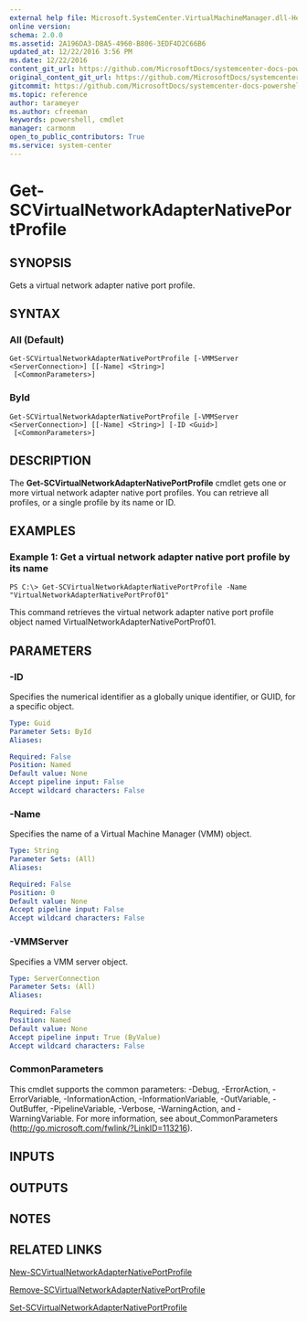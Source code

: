 ```yaml
---
external help file: Microsoft.SystemCenter.VirtualMachineManager.dll-Help.xml
online version: 
schema: 2.0.0
ms.assetid: 2A196DA3-DBA5-4960-B806-3EDF4D2C66B6
updated_at: 12/22/2016 3:56 PM
ms.date: 12/22/2016
content_git_url: https://github.com/MicrosoftDocs/systemcenter-docs-powershell/blob/master/systemcenter-cmdlets/SystemCenter2016/VirtualMachineManager/vlatest/Get-SCVirtualNetworkAdapterNativePortProfile.md
original_content_git_url: https://github.com/MicrosoftDocs/systemcenter-docs-powershell/blob/master/systemcenter-cmdlets/SystemCenter2016/VirtualMachineManager/vlatest/Get-SCVirtualNetworkAdapterNativePortProfile.md
gitcommit: https://github.com/MicrosoftDocs/systemcenter-docs-powershell/blob/96e5647587661652225fbdd2c797cd4d59d542bc/systemcenter-cmdlets/SystemCenter2016/VirtualMachineManager/vlatest/Get-SCVirtualNetworkAdapterNativePortProfile.md
ms.topic: reference
author: tarameyer
ms.author: cfreeman
keywords: powershell, cmdlet
manager: carmonm
open_to_public_contributors: True
ms.service: system-center
---
```


# Get-SCVirtualNetworkAdapterNativePortProfile

## SYNOPSIS
Gets a virtual network adapter native port profile.

## SYNTAX

### All (Default)
```
Get-SCVirtualNetworkAdapterNativePortProfile [-VMMServer <ServerConnection>] [[-Name] <String>]
 [<CommonParameters>]
```

### ById
```
Get-SCVirtualNetworkAdapterNativePortProfile [-VMMServer <ServerConnection>] [[-Name] <String>] [-ID <Guid>]
 [<CommonParameters>]
```

## DESCRIPTION
The **Get-SCVirtualNetworkAdapterNativePortProfile** cmdlet gets one or more virtual network adapter native port profiles.
You can retrieve all profiles, or a single profile by its name or ID.

## EXAMPLES

### Example 1: Get a virtual network adapter native port profile by its name
```
PS C:\> Get-SCVirtualNetworkAdapterNativePortProfile -Name "VirtualNetworkAdapterNativePortProf01"
```

This command retrieves the virtual network adapter native port profile object named VirtualNetworkAdapterNativePortProf01.

## PARAMETERS

### -ID
Specifies the numerical identifier as a globally unique identifier, or GUID, for a specific object.

```yaml
Type: Guid
Parameter Sets: ById
Aliases: 

Required: False
Position: Named
Default value: None
Accept pipeline input: False
Accept wildcard characters: False
```

### -Name
Specifies the name of a Virtual Machine Manager (VMM) object.

```yaml
Type: String
Parameter Sets: (All)
Aliases: 

Required: False
Position: 0
Default value: None
Accept pipeline input: False
Accept wildcard characters: False
```

### -VMMServer
Specifies a VMM server object.

```yaml
Type: ServerConnection
Parameter Sets: (All)
Aliases: 

Required: False
Position: Named
Default value: None
Accept pipeline input: True (ByValue)
Accept wildcard characters: False
```

### CommonParameters
This cmdlet supports the common parameters: -Debug, -ErrorAction, -ErrorVariable, -InformationAction, -InformationVariable, -OutVariable, -OutBuffer, -PipelineVariable, -Verbose, -WarningAction, and -WarningVariable. For more information, see about_CommonParameters (http://go.microsoft.com/fwlink/?LinkID=113216).

## INPUTS

## OUTPUTS

## NOTES

## RELATED LINKS

[New-SCVirtualNetworkAdapterNativePortProfile](xref:SystemCenter2016/VirtualMachineManager/vlatest/New-SCVirtualNetworkAdapterNativePortProfile.md)

[Remove-SCVirtualNetworkAdapterNativePortProfile](xref:SystemCenter2016/VirtualMachineManager/vlatest/Remove-SCVirtualNetworkAdapterNativePortProfile.md)

[Set-SCVirtualNetworkAdapterNativePortProfile](xref:SystemCenter2016/VirtualMachineManager/vlatest/Set-SCVirtualNetworkAdapterNativePortProfile.md)

